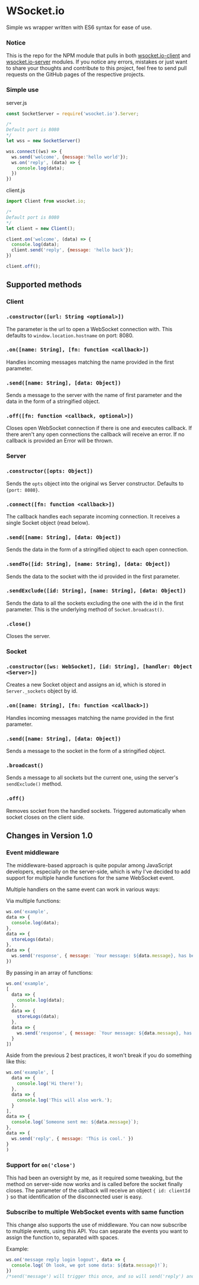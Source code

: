 # WSocket.io

Simple ws wrapper written with ES6 syntax for ease of use.

### Notice

This is the repo for the NPM module that pulls in both [wsocket.io-client](https://github.com/danielkov/wsocket.io-client) and [wsocket.io-server](https://github.com/danielkov/wsocket.io-server) modules. If you notice any errors, mistakes or just want to share your thoughts and contribute to this project, feel free to send pull requests on the GitHub pages of the respective projects.

### Simple use

server.js
```js
const SocketServer = require('wsocket.io').Server;

/*
Default port is 8080
*/
let wss = new SocketServer()

wss.connect((ws) => {
  ws.send('welcome', {message:'hello world'});
  ws.on('reply', (data) => {
    console.log(data);
  })
})
```

client.js
```js
import Client from wsocket.io;

/*
Default port is 8080
*/
let client = new Client();

client.on('welcome', (data) => {
  console.log(data);
  client.send('reply', {message: 'hello back'});
})

client.off();
```

## Supported methods

### Client

### `.constructor([url: String <optional>])`
The parameter is the url to open a WebSocket connection with. This defaults to `window.location.hostname` on port: 8080.

### `.on([name: String], [fn: function <callback>])`
Handles incoming messages matching the name provided in the first parameter.

### `.send([name: String], [data: Object])`
Sends a message to the server with the name of first parameter and the data in the form of a stringified object.

### `.off([fn: function <callback, optional>])`
Closes open WebSocket connection if there is one and executes callback. If there aren't any open connections the callback will receive an error. If no callback is provided an Error will be thrown.


### Server

### `.constructor([opts: Object])`
Sends the `opts` object into the original ws Server constructor. Defaults to `{port: 8080}`.

### `.connect([fn: function <callback>])`
The callback handles each separate incoming connection. It receives a single Socket object (read below).

### `.send([name: String], [data: Object])`
Sends the data in the form of a stringified object to each open connection.

### `.sendTo([id: String], [name: String], [data: Object])`
Sends the data to the socket with the id provided in the first parameter.

### `.sendExclude([id: String], [name: String], [data: Object])`
Sends the data to all the sockets excluding the one with the id in the first parameter. This is the underlying method of `Socket.broadcast()`.

### `.close()`
Closes the server.


### Socket

### `.constructor([ws: WebSocket], [id: String], [handler: Object <Server>])`
Creates a new Socket object and assigns an id, which is stored in `Server._sockets` object by id.

### `.on([name: String], [fn: function <callback>])`
Handles incoming messages matching the name provided in the first parameter.

### `.send([name: String], [data: Object])`
Sends a message to the socket in the form of a stringified object.

### `.broadcast()`
Sends a message to all sockets but the current one, using the server's `sendExclude()` method.

### `.off()`
Removes socket from the handled sockets. Triggered automatically when socket closes on the client side.


## Changes in Version 1.0

### Event middleware

The middleware-based approach is quite popular among JavaScript developers, especially on the server-side, which is why I've decided to add support for multiple handle functions for the same WebSocket event.

Multiple handlers on the same event can work in various ways:

Via multiple functions:

```js
ws.on('example',
data => {
  console.log(data);
},
data => {
  storeLogs(data);
},
data => {
  ws.send('response', { message: `Your message: ${data.message}, has been stored.`});
})
```

By passing in an array of functions:

```js
ws.on('example',
[
  data => {
    console.log(data);
  },
  data => {
    storeLogs(data);
  },
  data => {
    ws.send('response', { message: `Your message: ${data.message}, has been stored.`});
  }
])
```

Aside from the previous 2 best practices, it won't break if you do something like this:

```js
ws.on('example', [
  data => {
    console.log('Hi there!');
  },
  data => {
    console.log('This will also work.');
  }
],
data => {
  console.log(`Someone sent me: ${data.message}`);
},
data => {
  ws.send('reply', { message: 'This is cool.' })
}
)
```

### Support for `on('close')`

This had been an oversight by me, as it required some tweaking, but the method on server-side now works and is called before the socket finally closes. The parameter of the callback will receive an object `{ id: clientId }` so that identification of the disconnected user is easy.

### Subscribe to multiple WebSocket events with same function

This change also supports the use of middleware. You can now subscribe to multiple events, using this API. You can separate the events you want to assign the function to, separated with spaces.

Example:

```js
ws.on('message reply login logout', data => {
  console.log(`Oh look, we got some data: ${data.message}!`);
})
/*send('message') will trigger this once, and so will send('reply') and so on...*/
```
